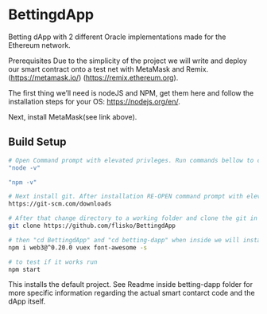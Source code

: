 # BettingdApp
Betting dApp with 2 different Oracle implementations made for the Ethereum network.

Prerequisites
Due to the simplicity of the project we will write and deploy our smart contract onto a test net with MetaMask and Remix.
(https://metamask.io/)
(https://remix.ethereum.org).

The first thing we’ll need is nodeJS and NPM, get them here and follow the installation steps for your OS: https://nodejs.org/en/.

Next, install MetaMask(see link above).

## Build Setup

``` bash
# Open Command prompt with elevated privleges. Run commands bellow to check if NodeJS and NPM are installed correctly.
"node -v"

"npm -v"

# Next install git. After installation RE-OPEN command prompt with elevated privleges!!!
https://git-scm.com/downloads

# After that change directory to a working folder and clone the git in command prompt with 
git clone https://github.com/flisko/BettingdApp

# then "cd BettingdApp" and "cd betting-dapp" when inside we will install web3 and vuex font awesome 
npm i web3@^0.20.0 vuex font-awesome -s

# to test if it works run
npm start
```
This installs the default project. See Readme inside betting-dapp folder for more specific information regarding the actual smart contarct code and the dApp itself.
